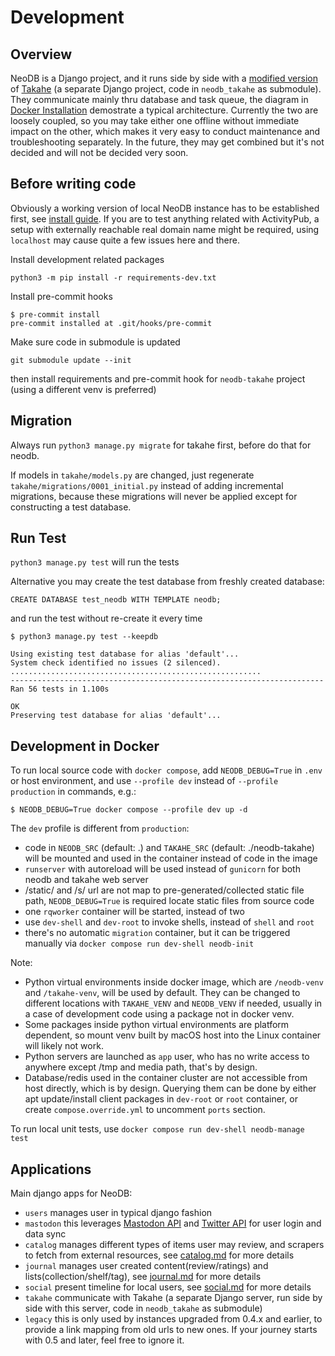 Development
===========

Overview
--------
NeoDB is a Django project, and it runs side by side with a [modified version](https://github.com/neodb-social/neodb-takahe) of [Takahe](https://github.com/jointakahe/takahe) (a separate Django project, code in `neodb_takahe` as submodule). They communicate mainly thru database and task queue, the diagram in [Docker Installation](install-docker.md) demostrate a typical architecture. Currently the two are loosely coupled, so you may take either one offline without immediate impact on the other, which makes it very easy to conduct maintenance and troubleshooting separately. In the future, they may get combined but it's not decided and will not be decided very soon.

Before writing code
-------------------

Obviously a working version of local NeoDB instance has to be established first, see [install guide](install.md). If you are to test anything related with ActivityPub, a setup with externally reachable real domain name might be required, using `localhost` may cause quite a few issues here and there.

Install development related packages
```
python3 -m pip install -r requirements-dev.txt
```

Install pre-commit hooks
```
$ pre-commit install
pre-commit installed at .git/hooks/pre-commit
```

Make sure code in submodule is updated
```
git submodule update --init
```

then install requirements and pre-commit hook for `neodb-takahe` project (using a different venv is preferred)


Migration
---------
Always run `python3 manage.py migrate` for takahe first, before do that for neodb.

If models in `takahe/models.py` are changed, just regenerate `takahe/migrations/0001_initial.py` instead of adding incremental migrations, because these migrations will never be applied except for constructing a test database.


Run Test
--------
`python3 manage.py test` will run the tests

Alternative you may create the test database from freshly created database:
```
CREATE DATABASE test_neodb WITH TEMPLATE neodb;
```
and run the test without re-create it every time
```
$ python3 manage.py test --keepdb

Using existing test database for alias 'default'...
System check identified no issues (2 silenced).
........................................................
----------------------------------------------------------------------
Ran 56 tests in 1.100s

OK
Preserving test database for alias 'default'...
```

Development in Docker
---------------------
To run local source code with `docker compose`, add `NEODB_DEBUG=True` in `.env` or host environment, and use `--profile dev` instead of `--profile production` in commands, e.g.:
```
$ NEODB_DEBUG=True docker compose --profile dev up -d
```

The `dev` profile is different from `production`:

- code in `NEODB_SRC` (default: .) and `TAKAHE_SRC` (default: ./neodb-takahe) will be mounted and used in the container instead of code in the image
- `runserver` with autoreload will be used instead of `gunicorn` for both neodb and takahe web server
- /static/ and /s/ url are not map to pre-generated/collected static file path,  `NEODB_DEBUG=True` is required locate static files from source code
- one `rqworker` container will be started, instead of two
- use `dev-shell` and `dev-root` to invoke shells, instead of `shell` and `root`
- there's no automatic `migration` container, but it can be triggered manually via `docker compose run dev-shell neodb-init`

Note:
- Python virtual environments inside docker image, which are `/neodb-venv` and `/takahe-venv`, will be used by default. They can be changed to different locations with `TAKAHE_VENV` and `NEODB_VENV` if needed, usually in a case of development code using a package not in docker venv.
- Some packages inside python virtual environments are platform dependent, so mount venv built by macOS host into the Linux container will likely not work.
- Python servers are launched as `app` user, who has no write access to anywhere except /tmp and media path, that's by design.
- Database/redis used in the container cluster are not accessible from host directly, which is by design. Querying them can be done by either apt update/install client packages in `dev-root` or `root` container, or create `compose.override.yml` to uncomment `ports` section.

To run local unit tests, use `docker compose run dev-shell neodb-manage test`

Applications
------------
Main django apps for NeoDB:
 - `users` manages user in typical django fashion
 - `mastodon` this leverages [Mastodon API](https://docs.joinmastodon.org/client/intro/) and [Twitter API](https://developer.twitter.com/en/docs/twitter-api) for user login and data sync
 - `catalog` manages different types of items user may review, and scrapers to fetch from external resources, see [catalog.md](catalog.md) for more details
 - `journal` manages user created content(review/ratings) and lists(collection/shelf/tag), see [journal.md](journal.md) for more details
 - `social` present timeline for local users, see [social.md](social.md) for more details
 - `takahe` communicate with Takahe (a separate Django server, run side by side with this server, code in `neodb_takahe` as submodule)
 - `legacy` this is only used by instances upgraded from 0.4.x and earlier, to provide a link mapping from old urls to new ones. If your journey starts with 0.5 and later, feel free to ignore it.
